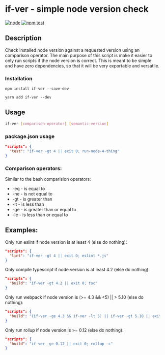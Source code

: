 # if-ver - simple node version check


[![node](https://img.shields.io/node/v/if-ver.svg)](https://www.npmjs.com/package/if-ver)
[![npm test](https://github.com/markis/if-ver/actions/workflows/test.yml/badge.svg)](https://github.com/markis/if-ver/actions/workflows/test.yml)

## Description

Check installed node version against a requested version using an comparison operator.
The main purpose of this script is make it easier to only run scripts if the node version is correct.
This is meant to be simple and have zero dependencies, so that it will be very exportable and versatile.

### Installation

```
npm install if-ver --save-dev
```

```
yarn add if-ver --dev
```

## Usage

```bash
if-ver [comparison-operator] [semantic-version]
```

### package.json usage
```json
"scripts": {
  "test": "if-ver -gt 4 || exit 0; run-node-4-thing"
}
```

### Comparison operators:

Similar to the bash comparision operators:

  * -eq - is equal to
  * -ne - is not equal to
  * -gt - is greater than
  * -lt - is less than
  * -ge - is greater than or equal to
  * -le - is less than or equal to

## Examples:

  Only run eslint if node version is at least 4 (else do nothing):
  ```json
  "scripts": {
    "lint": "if-ver -gt 4 || exit 0; eslint *.js"
  }
  ```

  Only compile typescript if node version is at least 4.2 (else do nothing):
  ```json
  "scripts": {
    "build": "if-ver -gt 4.2 || exit 0; tsc"
  }
  ```

  Only run webpack if node version is (>= 4.3 && <5) || > 5.10 (else do nothing):
  ```json
  "scripts": {
    "build": "(if-ver -ge 4.3 && if-ver -lt 5) || if-ver -gt 5.10 || exit 0; webpack"
  }
  ```

  Only run rollup if node version is >= 0.12 (else do nothing):
  ```json
  "scripts": {
    "build": "if-ver -ge 0.12 || exit 0; rollup -c"
  }
  ```
